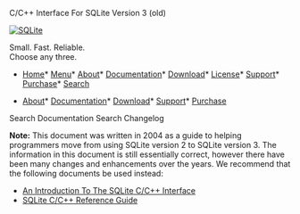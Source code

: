 




C/C\+\+ Interface For SQLite Version 3 (old)




[![SQLite](images/sqlite370_banner.gif)](index.html)


Small. Fast. Reliable.  
Choose any three.


* [Home](index.html)* [Menu](javascript:void(0))* [About](about.html)* [Documentation](docs.html)* [Download](download.html)* [License](copyright.html)* [Support](support.html)* [Purchase](prosupport.html)* [Search](javascript:void(0))




* [About](about.html)* [Documentation](docs.html)* [Download](download.html)* [Support](support.html)* [Purchase](prosupport.html)






Search Documentation
Search Changelog








**Note:**
This document was written in 2004 as a guide to helping programmers
move from using SQLite version 2 to SQLite version 3\. The information
in this document is still essentially correct, however there have been
many changes and enhancements over the years. We recommend that the
following documents be used instead:
* [An Introduction To The SQLite C/C\+\+ Interface](cintro.html)
* [SQLite C/C\+\+ Reference Guide](c3ref/intro.html)






